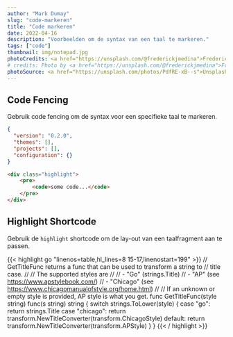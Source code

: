 ```yaml
---
author: "Mark Dumay"
slug: "code-markeren"
title: "Code markeren"
date: 2022-04-16
description: "Voorbeelden om de syntax van een taal te markeren."
tags: ["code"]
thumbnail: img/notepad.jpg
photoCredits: <a href="https://unsplash.com/@frederickjmedina">Frederick Medina</a>
# credits: Photo by <a href="https://unsplash.com/@frederickjmedina">Frederick Medina</a> on <a href="https://unsplash.com/photos/PdfRE-xB--s">Unsplash</a>
photoSource: <a href="https://unsplash.com/photos/PdfRE-xB--s">Unsplash</a>
---
```


## Code Fencing

Gebruik code fencing om de syntax voor een specifieke taal te markeren.

```json
{
  "version": "0.2.0",
  "themes": [],
  "projects": [],
  "configuration": {}
}
```

```html
<div class="highlight">
    <pre>
        <code>some code...</code>
    </pre>
</div>
```

## Highlight Shortcode

Gebruik de `highlight` shortcode om de lay-out van een taalfragment aan te passen.

{{< highlight go "linenos=table,hl_lines=8 15-17,linenostart=199" >}}
// GetTitleFunc returns a func that can be used to transform a string to
// title case.
//
// The supported styles are
//
// - "Go" (strings.Title)
// - "AP" (see https://www.apstylebook.com/)
// - "Chicago" (see https://www.chicagomanualofstyle.org/home.html)
//
// If an unknown or empty style is provided, AP style is what you get.
func GetTitleFunc(style string) func(s string) string {
  switch strings.ToLower(style) {
  case "go":
    return strings.Title
  case "chicago":
    return transform.NewTitleConverter(transform.ChicagoStyle)
  default:
    return transform.NewTitleConverter(transform.APStyle)
  }
}
{{< / highlight >}}